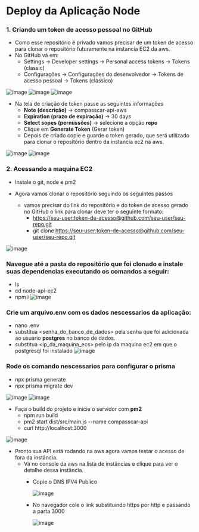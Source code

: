 # Deploy da Aplicação Node

### 1. Criando um token de acesso pessoal no GitHub
- Como esse repositório é privado vamos precisar de um token de acesso para clonar o repositório futuramente na instancia EC2 da aws.
- No GitHub vá em:
    - Settings → Developer settings → Personal access tokens → Tokens (classic)
    - Configurações → Configurações do desenvolvedor → Tokens de acesso pessoal → Tokens (classico)
  
![image](https://github.com/user-attachments/assets/88bb1547-dbde-4159-b750-c6e08364ec25)
![image](https://github.com/user-attachments/assets/7795ebfa-a300-4e0c-8378-616267714629)
![image](https://github.com/user-attachments/assets/378a1720-b40e-43ea-9c8a-1c56da079287)
- Na tela de criação de token passe as seguintes informações
    - **Note (descrição)** → compasscar-api-aws
    - **Expiration (prazo de expiração)** → 30 days
    - **Select sopes (permissões)** → selecione a opção **repo**
    - Clique em **Generate Token** (Gerar token)
    - Depois de criado copie e guarde o token gerado, que será utilizado para clonar o repositório dentro da instancia ec2 na aws.
  
![image](https://github.com/user-attachments/assets/e89e61e2-1bac-494f-901c-2fff7b4c3d68)
![image](https://github.com/user-attachments/assets/bc54e509-a8f5-4a3d-abd3-6d7ef0610779)

### 2. Acessando a maquina EC2
  
- Instale o git, node e pm2

- Agora vamos clonar o repositório seguindo os seguintes passos
    - vamos precisar do link do repositório e do token de acesso gerado no GitHub o link para clonar deve ter o seguinte formato:
        - [https://seu-user:token-de-acesso@github.com/seu-user/seu-repo.git](https://jailson273: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@github.com/jailson273/node-api-ec2.git)
        - git clone [https://seu-user:token-de-acesso@github.com/seu-user/seu-repo.git](https://jailson273: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@github.com/jailson273/node-api-ec2.git)

![image](https://github.com/user-attachments/assets/4f5d7eba-9b57-4339-a672-bcee341fc0d1)

### Navegue até a pasta do repositório que foi clonado e instale suas dependencias executando os comandos a seguir:
- ls
- cd node-api-ec2
- npm i
    ![image](https://github.com/user-attachments/assets/60c9db0a-ac8b-45c0-a623-e5a10c01ad00)

### Crie um arquivo.env com os dados nescessarios da aplicação:
- nano .env
- substitua <senha_do_banco_de_dados> pela senha que foi adicionada ao usuario **postgres** no banco de dados.
- substitua <ip_da_maquina_ecs> pelo ip da maquina ec2 em que o postgresql foi instalado
![image](https://github.com/user-attachments/assets/6584c2dd-79d0-40b6-9a38-96ffef82835c)

### Rode os comando nescessarios para configurar o prisma
- npx prisma generate
- npx prisma migrate dev

![image](https://github.com/user-attachments/assets/d037ff1b-55d7-423f-b23c-6f59511151f8)
![image](https://github.com/user-attachments/assets/906ccf94-e05c-4410-8121-97fbc9602487)

- Faça o build do projeto e inicie o servidor com **pm2**
    - npm run build
    - pm2 start dist/src/main.js --name compasscar-api
    - curl http://localhost:3000
 
![image](https://github.com/user-attachments/assets/f503a1bf-2e1e-46b2-adb3-534a3d4fa202)

- Pronto sua API está rodando na aws agora vamos testar o acesso de fora da instância.
    - Vá no console da aws na lista de instâncias e clique para ver o detalhe dessa instância.
        - Copie o DNS IPV4 Publico

          ![image](https://github.com/user-attachments/assets/35a9148a-0f3e-4c4a-8461-9f45a7a48a32)
        - No navegador cole o link substituindo https por http e passando a parta 3000

          ![image](https://github.com/user-attachments/assets/0dfe303d-4d6d-4aee-98cd-32173305d646)



